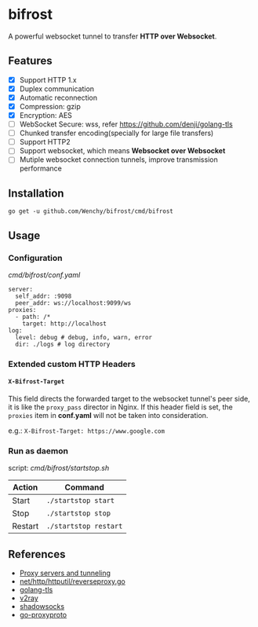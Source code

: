 # bifrost
A powerful websocket tunnel to transfer **HTTP over Websocket**.

## Features
- [x] Support HTTP 1.x
- [x] Duplex communication
- [x] Automatic reconnection
- [x] Compression: gzip
- [x] Encryption: AES
- [ ] WebSocket Secure: wss, refer https://github.com/denji/golang-tls
- [ ] Chunked transfer encoding(specially for large file transfers)
- [ ] Support HTTP2
- [ ] Support websocket, which means **Websocket over Websocket**
- [ ] Mutiple websocket connection tunnels, improve transmission performance

## Installation
`go get -u github.com/Wenchy/bifrost/cmd/bifrost`

## Usage

### Configuration

*cmd/bifrost/conf.yaml*
```
server:
  self_addr: :9098
  peer_addr: ws://localhost:9099/ws
proxies:
  - path: /*
    target: http://localhost
log:
  level: debug # debug, info, warn, error
  dir: ./logs # log directory  
```

### Extended custom HTTP Headers
#### `X-Bifrost-Target`
This field directs the forwarded target to the websocket tunnel's peer side, it is like the `proxy_pass` director in Nginx. If this header field is set, the `proxies` item in **conf.yaml** will not be taken into consideration.


e.g.: `X-Bifrost-Target: https://www.google.com`

### Run as daemon
script: *cmd/bifrost/startstop.sh*

| Action  | Command               |
| ------- | --------------------- |
| Start   | `./startstop start`   |
| Stop    | `./startstop stop`    |
| Restart | `./startstop restart` |


## References
- [Proxy servers and tunneling](https://developer.mozilla.org/en-US/docs/Web/HTTP/Proxy_servers_and_tunneling)
- [net/http/httputil/reverseproxy.go](https://golang.org/src/net/http/httputil/reverseproxy.go)
- [golang-tls](https://github.com/denji/golang-tls)
- [v2ray](https://github.com/v2fly/v2ray-core)
- [shadowsocks](https://github.com/shadowsocks/go-shadowsocks2)
- [go-proxyproto](https://github.com/pires/go-proxyproto)
